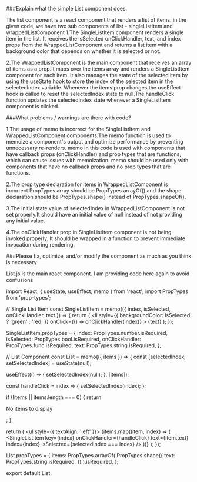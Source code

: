 ###Explain what the simple List component does.

The list component is a react component that renders a list of items.
in the given code, we have two sub components of list - singleListItem and wrappedListComponent
1.The SingleListItem component renders a single item in the list. It receives the isSelected onClickHandler, text, and index props from the WrappedListComponent and returns a list item with a background color that depends on whether it is selected or not.
 
2.The WrappedListComponent is the main component that receives an array of items as a prop.It maps over the items array and renders a SingleListItem component for each item. It also manages the state of the selected item by using the useState hook to store the index of the selected item in the selectedIndex variable. Whenever the items prop changes,the useEffect hook is called to reset the selectedIndex state to null.The handleClick function updates the selectedIndex state whenever a SingleListItem component is clicked.


###What problems / warnings are there with code?

1.The usage of memo is incorrect for the SingleListItem and WrappedListComponent components.The memo function is used to memoize a component's output and optimize performance by preventing unnecessary re-renders. memo in this code is used with components that have callback props (onClickHandler) and prop types that are functions, which can cause issues with memoization. memo should be used only with components that have no callback props and no prop types that are functions.

2.The prop type declaration for items in WrappedListComponent is incorrect.PropTypes.array should be PropTypes.arrayOf() and the shape declaration should be PropTypes.shape() instead of PropTypes.shapeOf().

3.The initial state value of selectedIndex in WrappedListComponent is not set properly.It should have an initial value of null instead of not providing any initial value.

4.The onClickHandler prop in SingleListItem component is not being invoked properly. It should be wrapped in a function to prevent immediate invocation during rendering.


 ###Please fix, optimize, and/or modify the component as much as you think is necessary
 
 List.js is the main react component.
 I am providing code here again to avoid confusions

 
 import React, { useState, useEffect, memo } from 'react';
import PropTypes from 'prop-types';

// Single List Item
const SingleListItem = memo(({ index, isSelected, onClickHandler, text }) => {
  return (
    <li
      style={{ backgroundColor: isSelected ? 'green' : 'red' }}
      onClick={() => onClickHandler(index)}
    >
      {text}
    </li>
  );
});

SingleListItem.propTypes = {
  index: PropTypes.number.isRequired,
  isSelected: PropTypes.bool.isRequired,
  onClickHandler: PropTypes.func.isRequired,
  text: PropTypes.string.isRequired,
};

// List Component
const List = memo(({ items }) => {
  const [selectedIndex, setSelectedIndex] = useState(null);

  useEffect(() => {
    setSelectedIndex(null);
  }, [items]);

  const handleClick = index => {
    setSelectedIndex(index);
  };

  if (!items || items.length === 0) {
    return <p>No items to display</p>;
  }

  return (
    <ul style={{ textAlign: 'left' }}>
      {items.map((item, index) => (
        <SingleListItem
          key={index}
          onClickHandler={handleClick}
          text={item.text}
          index={index}
          isSelected={selectedIndex === index}
        />
      ))}
    </ul>
  );
});

List.propTypes = {
  items: PropTypes.arrayOf(
    PropTypes.shape({
      text: PropTypes.string.isRequired,
    })
  ).isRequired,
};

export default List;
